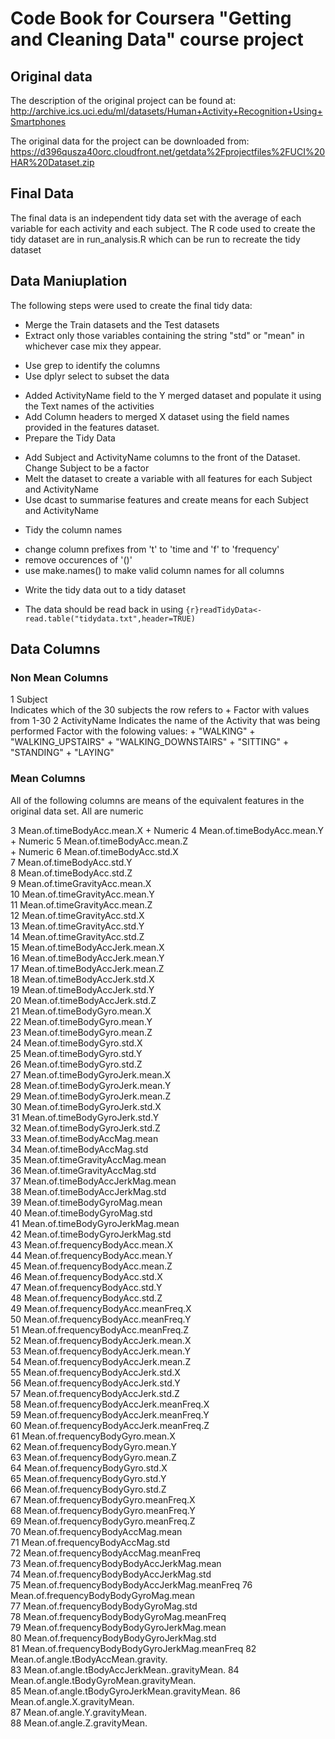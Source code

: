 # Code Book for Coursera "Getting and Cleaning Data" course project

## Original data
The description of the original project can be found at:
http://archive.ics.uci.edu/ml/datasets/Human+Activity+Recognition+Using+Smartphones

The original data for the project can be downloaded from:
https://d396qusza40orc.cloudfront.net/getdata%2Fprojectfiles%2FUCI%20HAR%20Dataset.zip

## Final Data
The final data is an independent tidy data set with the average of each variable for each activity and each subject.
The R code used to create the tidy dataset are in run_analysis.R which can be run to recreate the tidy dataset

## Data Maniuplation
The following steps were used to create the final tidy data:
* Merge the Train datasets and the Test datasets
* Extract only those variables containing the string "std" or "mean" in whichever case mix they appear.
+ Use grep to identify the columns
+ Use dplyr select to subset the data
* Added ActivityName field to the Y merged dataset and populate it using the Text names of the activities
* Add Column headers to merged X dataset using the field names provided in the features dataset.
* Prepare the Tidy Data
+ Add Subject and ActivityName columns to the front of the Dataset. Change Subject to be a factor
+ Melt the dataset to create a variable with all features for each Subject and ActivityName
+ Use dcast to summarise features and create means for each Subject and ActivityName
* Tidy the column names
+ change column prefixes from 't' to 'time and 'f' to 'frequency'
+ remove occurences of '()'
+ use make.names() to make valid column names for all columns
* Write the tidy data out to a tidy dataset
+ The data should be read back in using  ```{r}readTidyData<-read.table("tidydata.txt",header=TRUE)```

## Data Columns
### Non Mean Columns

1 Subject   
        Indicates which of the 30 subjects the row refers to
        + Factor with values from  1-30 
2 ActivityName
        Indicates the name of the Activity that was being performed
        Factor with the folowing values:
        + "WALKING"
        + "WALKING_UPSTAIRS"
        + "WALKING_DOWNSTAIRS"
        + "SITTING"
        + "STANDING"
        + "LAYING"
### Mean Columns
All of the following columns are means of the equivalent features in the original data set. All are numeric

3 Mean.of.timeBodyAcc.mean.X
        + Numeric
4 Mean.of.timeBodyAcc.mean.Y                   
        + Numeric
5 Mean.of.timeBodyAcc.mean.Z                   
        + Numeric
6 Mean.of.timeBodyAcc.std.X                    
7 Mean.of.timeBodyAcc.std.Y                    
8 Mean.of.timeBodyAcc.std.Z                    
9 Mean.of.timeGravityAcc.mean.X                
10 Mean.of.timeGravityAcc.mean.Y                
11 Mean.of.timeGravityAcc.mean.Z                
12 Mean.of.timeGravityAcc.std.X                 
13 Mean.of.timeGravityAcc.std.Y                 
14 Mean.of.timeGravityAcc.std.Z                 
15 Mean.of.timeBodyAccJerk.mean.X               
16 Mean.of.timeBodyAccJerk.mean.Y               
17 Mean.of.timeBodyAccJerk.mean.Z               
18 Mean.of.timeBodyAccJerk.std.X                
19 Mean.of.timeBodyAccJerk.std.Y                
20 Mean.of.timeBodyAccJerk.std.Z                
21 Mean.of.timeBodyGyro.mean.X                  
22 Mean.of.timeBodyGyro.mean.Y                  
23 Mean.of.timeBodyGyro.mean.Z                  
24 Mean.of.timeBodyGyro.std.X                   
25 Mean.of.timeBodyGyro.std.Y                   
26 Mean.of.timeBodyGyro.std.Z                   
27 Mean.of.timeBodyGyroJerk.mean.X              
28 Mean.of.timeBodyGyroJerk.mean.Y              
29 Mean.of.timeBodyGyroJerk.mean.Z              
30 Mean.of.timeBodyGyroJerk.std.X               
31 Mean.of.timeBodyGyroJerk.std.Y               
32 Mean.of.timeBodyGyroJerk.std.Z               
33 Mean.of.timeBodyAccMag.mean                  
34 Mean.of.timeBodyAccMag.std                   
35 Mean.of.timeGravityAccMag.mean               
36 Mean.of.timeGravityAccMag.std                
37 Mean.of.timeBodyAccJerkMag.mean              
38 Mean.of.timeBodyAccJerkMag.std               
39 Mean.of.timeBodyGyroMag.mean                 
40 Mean.of.timeBodyGyroMag.std                  
41 Mean.of.timeBodyGyroJerkMag.mean             
42 Mean.of.timeBodyGyroJerkMag.std              
43 Mean.of.frequencyBodyAcc.mean.X              
44 Mean.of.frequencyBodyAcc.mean.Y              
45 Mean.of.frequencyBodyAcc.mean.Z              
46 Mean.of.frequencyBodyAcc.std.X               
47 Mean.of.frequencyBodyAcc.std.Y               
48 Mean.of.frequencyBodyAcc.std.Z               
49 Mean.of.frequencyBodyAcc.meanFreq.X          
50 Mean.of.frequencyBodyAcc.meanFreq.Y          
51 Mean.of.frequencyBodyAcc.meanFreq.Z          
52 Mean.of.frequencyBodyAccJerk.mean.X          
53 Mean.of.frequencyBodyAccJerk.mean.Y          
54 Mean.of.frequencyBodyAccJerk.mean.Z          
55 Mean.of.frequencyBodyAccJerk.std.X           
56 Mean.of.frequencyBodyAccJerk.std.Y           
57 Mean.of.frequencyBodyAccJerk.std.Z           
58 Mean.of.frequencyBodyAccJerk.meanFreq.X      
59 Mean.of.frequencyBodyAccJerk.meanFreq.Y      
60 Mean.of.frequencyBodyAccJerk.meanFreq.Z      
61 Mean.of.frequencyBodyGyro.mean.X             
62 Mean.of.frequencyBodyGyro.mean.Y             
63 Mean.of.frequencyBodyGyro.mean.Z             
64 Mean.of.frequencyBodyGyro.std.X              
65 Mean.of.frequencyBodyGyro.std.Y              
66 Mean.of.frequencyBodyGyro.std.Z              
67 Mean.of.frequencyBodyGyro.meanFreq.X         
68 Mean.of.frequencyBodyGyro.meanFreq.Y         
69 Mean.of.frequencyBodyGyro.meanFreq.Z         
70 Mean.of.frequencyBodyAccMag.mean             
71 Mean.of.frequencyBodyAccMag.std              
72 Mean.of.frequencyBodyAccMag.meanFreq         
73 Mean.of.frequencyBodyBodyAccJerkMag.mean     
74 Mean.of.frequencyBodyBodyAccJerkMag.std      
75 Mean.of.frequencyBodyBodyAccJerkMag.meanFreq 
76 Mean.of.frequencyBodyBodyGyroMag.mean        
77 Mean.of.frequencyBodyBodyGyroMag.std         
78 Mean.of.frequencyBodyBodyGyroMag.meanFreq    
79 Mean.of.frequencyBodyBodyGyroJerkMag.mean    
80 Mean.of.frequencyBodyBodyGyroJerkMag.std     
81 Mean.of.frequencyBodyBodyGyroJerkMag.meanFreq
82 Mean.of.angle.tBodyAccMean.gravity.          
83 Mean.of.angle.tBodyAccJerkMean..gravityMean. 
84 Mean.of.angle.tBodyGyroMean.gravityMean.     
85 Mean.of.angle.tBodyGyroJerkMean.gravityMean. 
86 Mean.of.angle.X.gravityMean.                 
87 Mean.of.angle.Y.gravityMean.                 
88 Mean.of.angle.Z.gravityMean.